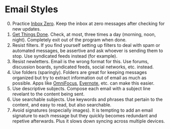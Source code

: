 # Email Styles

0. Practice [Inbox Zero](http://inboxzero.com). Keep the inbox at zero messages after checking for new updates.
0. [Get Things Done](https://en.wikipedia.org/wiki/Getting_Things_Done). Check, at most, three times a day (morning,
noon, night). Completely exit out of the program when done.
0. Resist filters. If you find yourself setting up filters to deal with spam or automated messages, be assertive and
ask whoever is sending them to stop. Use syndicated feeds instead (for example).
0. Resist newletters. Email is the wrong format for this. Use forums, discussion boards, syndicated feeds,
social networks, etc. instead.
0. Use folders (sparingly). Folders are great for keeping messages organized but try to extract information out of email
as much as possible. Apps like [OmniFocus](https://www.omnigroup.com/products/omnifocus),
[Evernote](https://evernote.com), etc. can make this easier.
0. Use descriptive subjects. Compose each email with a subject line revelant to the content being sent.
0. Use searchable subjects. Use keywords and phrases that pertain to the content, and easy to read, but also searchable.
0. Avoid signatures (especially images). It is tempting to add an email signature to each message but they quickly
becomes redundant and repetive afterwards. Plus it slows down syncing across multiple devices.
